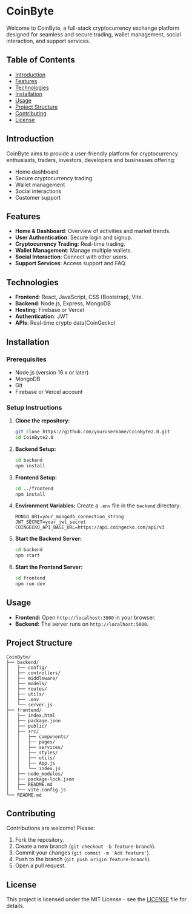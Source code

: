 # CoinByte

Welcome to CoinByte, a full-stack cryptocurrency exchange platform designed for seamless and secure trading, wallet management, social interaction, and support services.

## Table of Contents
- [Introduction](#introduction)
- [Features](#features)
- [Technologies](#technologies)
- [Installation](#installation)
- [Usage](#usage)
- [Project Structure](#project-structure)
- [Contributing](#contributing)
- [License](#license)

## Introduction

CoinByte aims to provide a user-friendly platform for cryptocurrency enthusiasts, traders, investors, developers and businesses offering:
- Home dashboard
- Secure cryptocurrency trading
- Wallet management
- Social interactions
- Customer support

## Features

- **Home & Dashboard**: Overview of activities and market trends.
- **User Authentication**: Secure login and signup.
- **Cryptocurrency Trading**: Real-time trading.
- **Wallet Management**: Manage multiple wallets.
- **Social Interaction**: Connect with other users.
- **Support Services**: Access support and FAQ.

## Technologies

- **Frontend**: React, JavaScript, CSS (Bootstrap), Vite.
- **Backend**: Node.js, Express, MongoDB
- **Hosting**: Firebase or Vercel
- **Authentication**: JWT
- **APIs**: Real-time crypto data(CoinGecko)

## Installation

### Prerequisites
- Node.js (version 16.x or later)
- MongoDB
- Git
- Firebase or Vercel account

### Setup Instructions

1. **Clone the repository:**
   ```sh
   git clone https://github.com/yourusername/CoinByte2.0.git
   cd CoinByte2.0
   ```

2. **Backend Setup:**
   ```sh
   cd backend
   npm install
   ```

3. **Frontend Setup:**
   ```sh
   cd ../frontend
   npm install
   ```

4. **Environment Variables:**
   Create a `.env` file in the `backend` directory:
   ```
   MONGO_URI=your_mongodb_connection_string
   JWT_SECRET=your_jwt_secret
   COINGECKO_API_BASE_URL=https://api.coingecko.com/api/v3
   ```

5. **Start the Backend Server:**
   ```sh
   cd backend
   npm start
   ```

6. **Start the Frontend Server:**
   ```sh
   cd frontend
   npm run dev
   ```

## Usage

- **Frontend:** Open `http://localhost:3000` in your browser.
- **Backend:** The server runs on `http://localhost:5000`.

## Project Structure

```plaintext
CoinByte/
├── backend/
│   ├── config/
│   ├── controllers/
│   ├── middleware/
│   ├── models/
│   ├── routes/
│   ├── utils/
│   ├── .env
│   └── server.js
├── frontend/
│   ├── index.html
│   ├── package.json
│   ├── public/
│   ├── src/
│   │   ├── components/
│   │   ├── pages/
│   │   ├── services/
│   │   ├── styles/
│   │   ├── utils/
│   │   ├── App.js
│   │   └── index.js
│   ├── node_modules/
│   ├── package-lock.json
│   ├── README.md
│   └── vite.config.js
└── README.md
```

## Contributing

Contributions are welcome! Please:
1. Fork the repository.
2. Create a new branch (`git checkout -b feature-branch`).
3. Commit your changes (`git commit -m 'Add feature'`).
4. Push to the branch (`git push origin feature-branch`).
5. Open a pull request.

## License

This project is licensed under the MIT License - see the [LICENSE](LICENSE) file for details.

